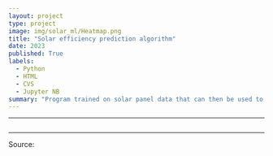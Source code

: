 ```yaml
---
layout: project
type: project
image: img/solar_ml/Heatmap.png
title: "Solar efficiency prediction algorithm"
date: 2023
published: True
labels:
  - Python
  - HTML
  - CVS
  - Jupyter NB
summary: "Program trained on solar panel data that can then be used to predict the efficiency/viability a solar panel would have a location."
---
```


<hr>
<p></p>
<img class="img-fluid" src="">
<p></p>
<hr>

Source: <a href="https://github.com/jogarces/ics-313-text-game"><i class="large github icon "></i></a>
 
